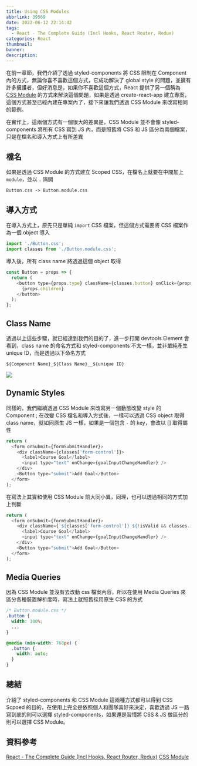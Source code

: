 ```yaml
---
title: Using CSS Modules
abbrlink: 39569
date: 2022-06-12 22:14:42
tags:
  - React - The Complete Guide (Incl Hooks, React Router, Redux)
categories: React
thumbnail:
banner:
description:
---
```


在前一章節，我們介紹了透過 styled-components 將 CSS 限制在 Component 內的方式，無論你喜不喜歡這個方式，它成功解決了 global style 的問題，並擁有許多擁護者，但好消息是，如果你不喜歡這個方式，React 提供了另一個稱為 [CSS Module](https://create-react-app.dev/docs/adding-a-css-modules-stylesheet/) 的方式來解決這個問題，如果是透過 create-react-app 建立專案，這個方式甚至已經內建在專案內了，接下來讓我們透過 CSS Module 來改寫相同的範例。 

<!-- more -->

在實作上，這兩個方式有一個很大的差異是，CSS Module 並不會像 styled-components 將所有 CSS 寫到 JS 內，而是照舊將 CSS 和 JS 區分為兩個檔案，只是在檔名和導入方式上有所差異

## 檔名

如果是透過 CSS Module 的方式建立 Scoped CSS，在檔名上就要在中間加上 `module`，並以 `.` 隔開

```
Button.css -> Button.module.css 
```

## 導入方式

在導入方式上，原先只是單純 `import` CSS 檔案，但這個方式需要將 CSS 檔案作為一個 object 導入
 
```js
import './Button.css';
import classes from './Button.module.css';
```

導入後，所有 class name 將透過這個 object 取得

```js
const Button = props => {
  return (
    <button type={props.type} className={classes.button} onClick={props.onClick}>
      {props.children}
    </button>
  );
};
```

## Class Name

透過以上這些步驟，就已經達到我們的目的了，進一步打開 devtools Element 會看到，class name 的命名方式和 styled-components 不太一樣，並非單純產生 unique ID，而是透過以下命名方式

```
${Component Name}_${Class Name}__${unique ID}
```

![](unique-class-name.png)

## Dynamic Styles

同樣的，我們繼續透過 CSS Module 來改寫另一個動態改變 style 的 Component ; 在改變 CSS 檔名和導入方式後，一樣可以透過 CSS object 取得 class name，就如同原生 JS 一樣，如果是一個包含 `-` 的 key，會改以 [] 取得屬性

```js
return (
  <form onSubmit={formSubmitHandler}>
    <div className={classes['form-control']}>
      <label>Course Goal</label>
      <input type="text" onChange={goalInputChangeHandler} />
    </div>
    <Button type="submit">Add Goal</Button>
  </form>
);
```

在寫法上其實和使用 CSS Module 前大同小異，同理，也可以透過相同的方式加上判斷

```js
return (
  <form onSubmit={formSubmitHandler}>
    <div className={`${classes['form-control']} ${!isValid && classes.invalid}`}>
      <label>Course Goal</label>
      <input type="text" onChange={goalInputChangeHandler} />
    </div>
    <Button type="submit">Add Goal</Button>
  </form>
);
```

## Media Queries

因為 CSS Module 並沒有去改動 css 檔案內容，所以在使用 Media Queries 來區分各種裝置解析度時，寫法上就照舊採用原生 CSS 的方式

```css
/* Button.module.css */
.button {
  width: 100%;
  ...
}

@media (min-width: 768px) {
  .button {
    width: auto;
  }
}
```

## 總結

介紹了 styled-components 和 CSS Module 這兩種方式都可以得到 CSS Scpoed 的目的，在使用上完全是依照個人和團隊喜好來決定，喜歡透過 JS 一路寫到底的則可以選擇 styled-components，如果還是習慣將 CSS & JS 做區分的則可以選擇 CSS Module。

## 資料參考

[React - The Complete Guide (Incl Hooks, React Router, Redux)](https://www.udemy.com/course/react-the-complete-guide-incl-redux/)
[CSS Module](https://create-react-app.dev/docs/adding-a-css-modules-stylesheet/)
<!-- [Github](https://github.com/Jerry-Yeh/react-complete-guide/commit/08898606159d04d4eedc5b8c808679a73cf9e4b0) -->
